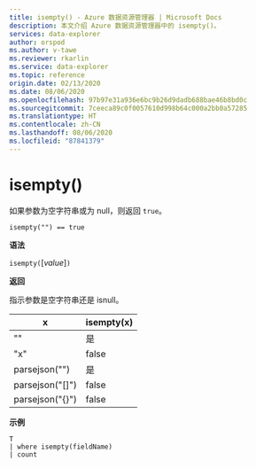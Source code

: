 ```yaml
---
title: isempty() - Azure 数据资源管理器 | Microsoft Docs
description: 本文介绍 Azure 数据资源管理器中的 isempty()。
services: data-explorer
author: orspod
ms.author: v-tawe
ms.reviewer: rkarlin
ms.service: data-explorer
ms.topic: reference
origin.date: 02/13/2020
ms.date: 08/06/2020
ms.openlocfilehash: 97b97e31a936e6bc9b26d9dadb688bae46b8bd0c
ms.sourcegitcommit: 7ceeca89c0f0057610d998b64c000a2bb0a57285
ms.translationtype: HT
ms.contentlocale: zh-CN
ms.lasthandoff: 08/06/2020
ms.locfileid: "87841379"
---
```

# <a name="isempty"></a>isempty()

如果参数为空字符串或为 null，则返回 `true`。
    
```kusto
isempty("") == true
```

**语法**

`isempty(`[*value*]`)`

**返回**

指示参数是空字符串还是 isnull。

|x|isempty(x)
|---|---
| "" | 是
|"x" | false
|parsejson("")|是
|parsejson("[]")|false
|parsejson("{}")|false

**示例**

```kusto
T
| where isempty(fieldName)
| count
```